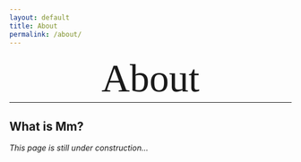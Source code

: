 ```yaml
---
layout: default
title: About
permalink: /about/
---
```


<h1 style="font-size: 70px; line-height: 85px; font-family: Cinzel; font-weight: normal; text-align: center; margin: 0;">About</h1>
<hr style="margin: auto">

## What is Mm?

_This page is still under construction..._